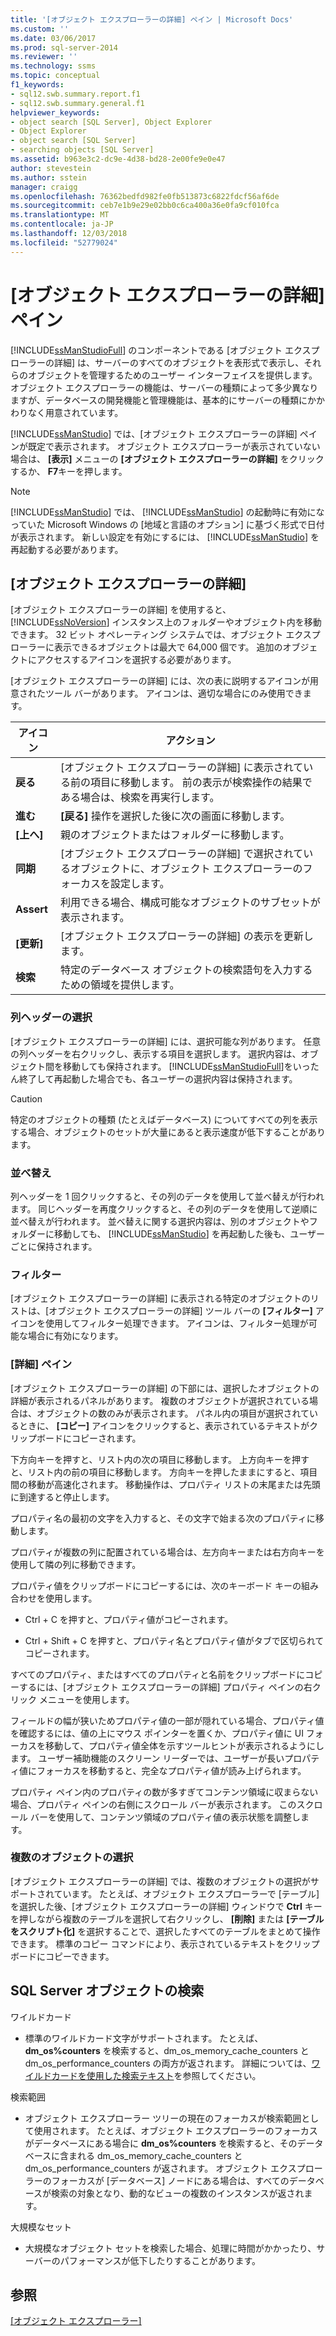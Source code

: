 ```yaml
---
title: '[オブジェクト エクスプローラーの詳細] ペイン | Microsoft Docs'
ms.custom: ''
ms.date: 03/06/2017
ms.prod: sql-server-2014
ms.reviewer: ''
ms.technology: ssms
ms.topic: conceptual
f1_keywords:
- sql12.swb.summary.report.f1
- sql12.swb.summary.general.f1
helpviewer_keywords:
- object search [SQL Server], Object Explorer
- Object Explorer
- object search [SQL Server]
- searching objects [SQL Server]
ms.assetid: b963e3c2-dc9e-4d38-bd28-2e00fe9e0e47
author: stevestein
ms.author: sstein
manager: craigg
ms.openlocfilehash: 76362bedfd982fe0fb513873c6822fdcf56af6de
ms.sourcegitcommit: ceb7e1b9e29e02bb0c6ca400a36e0fa9cf010fca
ms.translationtype: MT
ms.contentlocale: ja-JP
ms.lasthandoff: 12/03/2018
ms.locfileid: "52779024"
---
```

# <a name="object-explorer-details-pane"></a>[オブジェクト エクスプローラーの詳細] ペイン
  [!INCLUDE[ssManStudioFull](../../includes/ssmanstudiofull-md.md)] のコンポーネントである [オブジェクト エクスプローラーの詳細] は、サーバーのすべてのオブジェクトを表形式で表示し、それらのオブジェクトを管理するためのユーザー インターフェイスを提供します。 オブジェクト エクスプローラーの機能は、サーバーの種類によって多少異なりますが、データベースの開発機能と管理機能は、基本的にサーバーの種類にかかわりなく用意されています。  
  
 [!INCLUDE[ssManStudio](../../includes/ssmanstudio-md.md)] では、[オブジェクト エクスプローラーの詳細] ペインが既定で表示されます。 オブジェクト エクスプローラーが表示されていない場合は、 **[表示]** メニューの **[オブジェクト エクスプローラーの詳細]** をクリックするか、 **F7**キーを押します。  
  
> [!NOTE]  
>  [!INCLUDE[ssManStudio](../../includes/ssmanstudio-md.md)] では、 [!INCLUDE[ssManStudio](../../includes/ssmanstudio-md.md)] の起動時に有効になっていた Microsoft Windows の [地域と言語のオプション] に基づく形式で日付が表示されます。 新しい設定を有効にするには、 [!INCLUDE[ssManStudio](../../includes/ssmanstudio-md.md)] を再起動する必要があります。  
  
## <a name="object-explorer-details"></a>[オブジェクト エクスプローラーの詳細]  
 [オブジェクト エクスプローラーの詳細] を使用すると、 [!INCLUDE[ssNoVersion](../../includes/ssnoversion-md.md)] インスタンス上のフォルダーやオブジェクト内を移動できます。 32 ビット オペレーティング システムでは、オブジェクト エクスプローラーに表示できるオブジェクトは最大で 64,000 個です。 追加のオブジェクトにアクセスするアイコンを選択する必要があります。  
  
 [オブジェクト エクスプローラーの詳細] には、次の表に説明するアイコンが用意されたツール バーがあります。 アイコンは、適切な場合にのみ使用できます。  
  
|アイコン|アクション|  
|----------|------------|  
|**戻る**|[オブジェクト エクスプローラーの詳細] に表示されている前の項目に移動します。 前の表示が検索操作の結果である場合は、検索を再実行します。|  
|**進む**|**[戻る]** 操作を選択した後に次の画面に移動します。|  
|**[上へ]**|親のオブジェクトまたはフォルダーに移動します。|  
|**同期**|[オブジェクト エクスプローラーの詳細] で選択されているオブジェクトに、オブジェクト エクスプローラーのフォーカスを設定します。|  
|**Assert**|利用できる場合、構成可能なオブジェクトのサブセットが表示されます。|  
|**[更新]**|[オブジェクト エクスプローラーの詳細] の表示を更新します。|  
|**検索**|特定のデータベース オブジェクトの検索語句を入力するための領域を提供します。|  
  
### <a name="column-header-selections"></a>列ヘッダーの選択  
 [オブジェクト エクスプローラーの詳細] には、選択可能な列があります。 任意の列ヘッダーを右クリックし、表示する項目を選択します。 選択内容は、オブジェクト間を移動しても保持されます。 [!INCLUDE[ssManStudioFull](../../includes/ssmanstudiofull-md.md)]をいったん終了して再起動した場合でも、各ユーザーの選択内容は保持されます。  
  
> [!CAUTION]  
>  特定のオブジェクトの種類 (たとえばデータベース) についてすべての列を表示する場合、オブジェクトのセットが大量にあると表示速度が低下することがあります。  
  
### <a name="sorting"></a>並べ替え  
 列ヘッダーを 1 回クリックすると、その列のデータを使用して並べ替えが行われます。 同じヘッダーを再度クリックすると、その列のデータを使用して逆順に並べ替えが行われます。 並べ替えに関する選択内容は、別のオブジェクトやフォルダーに移動しても、 [!INCLUDE[ssManStudio](../../includes/ssmanstudio-md.md)] を再起動した後も、ユーザーごとに保持されます。  
  
### <a name="filtering"></a>フィルター  
 [オブジェクト エクスプローラーの詳細] に表示される特定のオブジェクトのリストは、[オブジェクト エクスプローラーの詳細] ツール バーの **[フィルター]** アイコンを使用してフィルター処理できます。 アイコンは、フィルター処理が可能な場合に有効になります。  
  
### <a name="details-pane"></a>[詳細] ペイン  
 [オブジェクト エクスプローラーの詳細] の下部には、選択したオブジェクトの詳細が表示されるパネルがあります。 複数のオブジェクトが選択されている場合は、オブジェクトの数のみが表示されます。 パネル内の項目が選択されているときに、 **[コピー]** アイコンをクリックすると、表示されているテキストがクリップボードにコピーされます。  
  
 下方向キーを押すと、リスト内の次の項目に移動します。 上方向キーを押すと、リスト内の前の項目に移動します。 方向キーを押したままにすると、項目間の移動が高速化されます。 移動操作は、プロパティ リストの末尾または先頭に到達すると停止します。  
  
 プロパティ名の最初の文字を入力すると、その文字で始まる次のプロパティに移動します。  
  
 プロパティが複数の列に配置されている場合は、左方向キーまたは右方向キーを使用して隣の列に移動できます。  
  
 プロパティ値をクリップボードにコピーするには、次のキーボード キーの組み合わせを使用します。  
  
-   Ctrl</localizedText> + <localizedText>C</localizedText> を押すと、プロパティ値がコピーされます。  
  
-   Ctrl</localizedText> + <localizedText>Shift</localizedText> + <localizedText>C</localizedText> を押すと、プロパティ名とプロパティ値がタブで区切られてコピーされます。  
  
 すべてのプロパティ、またはすべてのプロパティと名前をクリップボードにコピーするには、[オブジェクト エクスプローラーの詳細] プロパティ ペインの右クリック メニューを使用します。  
  
 フィールドの幅が狭いためプロパティ値の一部が隠れている場合、プロパティ値を確認するには、値の上にマウス ポインターを置くか、プロパティ値に UI フォーカスを移動して、プロパティ値全体を示すツールヒントが表示されるようにします。 ユーザー補助機能のスクリーン リーダーでは、ユーザーが長いプロパティ値にフォーカスを移動すると、完全なプロパティ値が読み上げられます。  
  
 プロパティ ペイン内のプロパティの数が多すぎてコンテンツ領域に収まらない場合、プロパティ ペインの右側にスクロール バーが表示されます。 このスクロール バーを使用して、コンテンツ領域のプロパティ値の表示状態を調整します。  
  
### <a name="multiple-object-selection"></a>複数のオブジェクトの選択  
 [オブジェクト エクスプローラーの詳細] では、複数のオブジェクトの選択がサポートされています。 たとえば、オブジェクト エクスプローラーで [テーブル] を選択した後、[オブジェクト エクスプローラーの詳細] ウィンドウで **Ctrl** キーを押しながら複数のテーブルを選択して右クリックし、 **[削除]** または **[テーブルをスクリプト化]** を選択することで、選択したすべてのテーブルをまとめて操作できます。 標準のコピー コマンドにより、表示されているテキストをクリップボードにコピーできます。  
  
## <a name="sql-server-object-search"></a>SQL Server オブジェクトの検索  
 ワイルドカード  
  
-   標準のワイルドカード文字がサポートされます。 たとえば、 **dm_os%counters** を検索すると、dm_os_memory_cache_counters と dm_os_performance_counters の両方が返されます。 詳細については、[ワイルドカードを使用した検索テキスト](../../relational-databases/scripting/search-text-with-wildcards.md)を参照してください。  
  
 検索範囲  
  
-   オブジェクト エクスプローラー ツリーの現在のフォーカスが検索範囲として使用されます。 たとえば、オブジェクト エクスプローラーのフォーカスがデータベースにある場合に **dm_os%counters** を検索すると、そのデータベースに含まれる dm_os_memory_cache_counters と dm_os_performance_counters が返されます。 オブジェクト エクスプローラーのフォーカスが [データベース] ノードにある場合は、すべてのデータベースが検索の対象となり、動的なビューの複数のインスタンスが返されます。  
  
 大規模なセット  
  
-   大規模なオブジェクト セットを検索した場合、処理に時間がかかったり、サーバーのパフォーマンスが低下したりすることがあります。  
  
## <a name="see-also"></a>参照  
 [[オブジェクト エクスプローラー]](object-explorer.md)  
  
  
